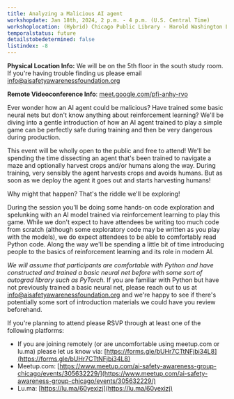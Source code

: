 ```yaml
---
title: Analyzing a Malicious AI agent
workshopdate: Jan 18th, 2024, 2 p.m. - 4 p.m. (U.S. Central Time)
workshoplocation: (Hybrid) Chicago Public Library - Harold Washington Library Center, 400 S State St, Chicago, IL 60605. For remote see description.
temporalstatus: future
detailstobedetermined: false
listindex: -8
---
```


**Physical Location Info:** We will be on the 5th floor in the south study room.
If you're having trouble finding us please email info@aisafetyawarenessfoundation.org

**Remote Videoconference Info**: [meet.google.com/pfi-anhy-rvo](meet.google.com/pfi-anhy-rvo)

Ever wonder how an AI agent could be malicious? Have trained some basic neural
nets but don't know anything about reinforcement learning? We'll be diving into
a gentle introduction of how an AI agent trained to play a simple game can be
perfectly safe during training and then be very dangerous during production.

This event will be wholly open to the public and free to attend!
We'll be spending the time dissecting an agent that's been trained to navigate a
maze and optionally harvest crops and/or humans along the way. During training,
very sensibly the agent harvests crops and avoids humans. But as soon as we
deploy the agent it goes out and starts harvesting humans!

Why might that happen? That's the riddle we'll be exploring!

During the session you'll be doing some hands-on code exploration and spelunking
with an AI model trained via reinforcement learning to play this game. While we
don't expect to have attendees be writing too much code from scratch (although
some exploratory code may be written as you play with the models), we do expect
attendees to be able to comfortably read Python code. Along the way we'll be
spending a little bit of time introducing people to the basics of reinforcement
learning and its role in modern AI.

*We will assume that participants are comfortable with Python and have
constructed and trained a basic neural net before with some sort of autograd
library such as PyTorch.* If you are familiar with Python but have not
previously trained a basic neural net, please reach out to us at
info@aisafetyawarenessfoundation.org and we're happy to see if there's
potentially some sort of introduction materials we could have you review
beforehand.

If you're planning to attend please RSVP through at least one of the following platforms:

+ If you are joining remotely (or are uncomfortable using meetup.com or lu.ma) please let us know via: [https://forms.gle/bUHr7CTtNFjbi34L8](https://forms.gle/bUHr7CTtNFjbi34L8)
+ Meetup.com: [https://www.meetup.com/ai-safety-awareness-group-chicago/events/305632229/](https://www.meetup.com/ai-safety-awareness-group-chicago/events/305632229/)
+ Lu.ma: [https://lu.ma/60yexizj](https://lu.ma/60yexizj)
